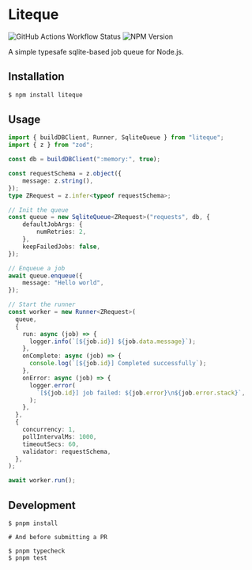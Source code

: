 # Liteque

![GitHub Actions Workflow Status](https://img.shields.io/github/actions/workflow/status/hoarder-app/liteque/ci.yml) ![NPM Version](https://img.shields.io/npm/v/liteque)


A simple typesafe sqlite-based job queue for Node.js.

## Installation

```bash
$ npm install liteque
```

## Usage

```ts
import { buildDBClient, Runner, SqliteQueue } from "liteque";
import { z } from "zod";

const db = buildDBClient(":memory:", true);

const requestSchema = z.object({
    message: z.string(),
});
type ZRequest = z.infer<typeof requestSchema>;

// Init the queue
const queue = new SqliteQueue<ZRequest>("requests", db, {
    defaultJobArgs: {
        numRetries: 2,
    },
    keepFailedJobs: false,
});

// Enqueue a job
await queue.enqueue({
    message: "Hello world",
});

// Start the runner
const worker = new Runner<ZRequest>(
  queue,
  {
    run: async (job) => {
      logger.info(`[${job.id}] ${job.data.message}`);
    },
    onComplete: async (job) => {
      console.log(`[${job.id}] Completed successfully`);
    },
    onError: async (job) => {
      logger.error(
        `[${job.id}] job failed: ${job.error}\n${job.error.stack}`,
      );
    },
  },
  {
    concurrency: 1,
    pollIntervalMs: 1000,
    timeoutSecs: 60,
    validator: requestSchema,
  },
);

await worker.run();

```

## Development

```base
$ pnpm install

# And before submitting a PR

$ pnpm typecheck
$ pnpm test
```

